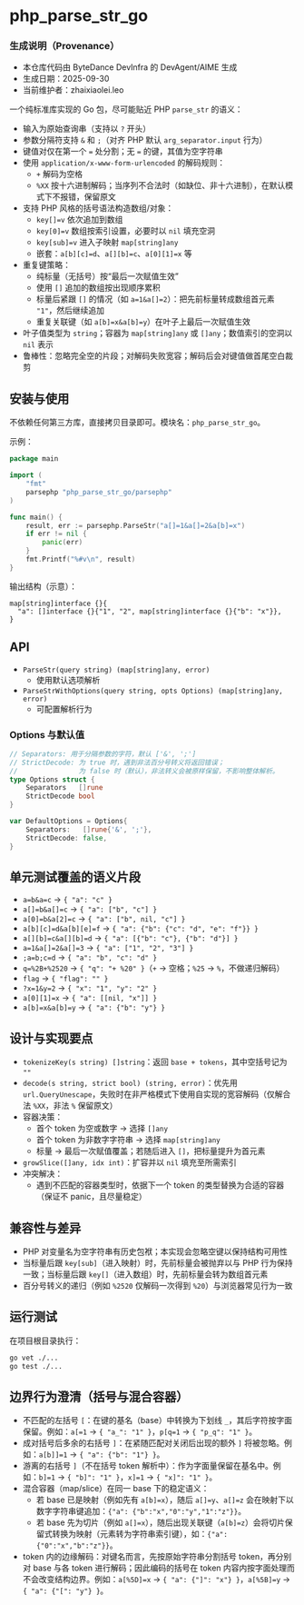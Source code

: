 # php_parse_str_go

### 生成说明（Provenance）
- 本仓库代码由 ByteDance DevInfra 的 DevAgent/AIME 生成
- 生成日期：2025-09-30
- 当前维护者：zhaixiaolei.leo

一个纯标准库实现的 Go 包，尽可能贴近 PHP `parse_str` 的语义：
- 输入为原始查询串（支持以 `?` 开头）
- 参数分隔符支持 `&` 和 `;`（对齐 PHP 默认 `arg_separator.input` 行为）
- 键值对仅在第一个 `=` 处分割；无 `=` 的键，其值为空字符串
- 使用 `application/x-www-form-urlencoded` 的解码规则：
  - `+` 解码为空格
  - `%XX` 按十六进制解码；当序列不合法时（如缺位、非十六进制），在默认模式下不报错，保留原文
- 支持 PHP 风格的括号语法构造数组/对象：
  - `key[]=v` 依次追加到数组
  - `key[0]=v` 数组按索引设置，必要时以 `nil` 填充空洞
  - `key[sub]=v` 进入子映射 `map[string]any`
  - 嵌套：`a[b][c]=d`、`a[][b]=c`、`a[0][1]=x` 等
- 重复键策略：
  - 纯标量（无括号）按“最后一次赋值生效”
  - 使用 `[]` 追加的数组按出现顺序累积
  - 标量后紧跟 `[]` 的情况（如 `a=1&a[]=2`）：把先前标量转成数组首元素 `"1"`，然后继续追加
  - 重复关联键（如 `a[b]=x&a[b]=y`）在叶子上最后一次赋值生效
- 叶子值类型为 `string`；容器为 `map[string]any` 或 `[]any`；数值索引的空洞以 `nil` 表示
- 鲁棒性：忽略完全空的片段；对解码失败宽容；解码后会对键值做首尾空白裁剪

## 安装与使用

不依赖任何第三方库，直接拷贝目录即可。模块名：`php_parse_str_go`。

示例：

```go
package main

import (
    "fmt"
    parsephp "php_parse_str_go/parsephp"
)

func main() {
    result, err := parsephp.ParseStr("a[]=1&a[]=2&a[b]=x")
    if err != nil {
        panic(err)
    }
    fmt.Printf("%#v\n", result)
}
```

输出结构（示意）：

```
map[string]interface {}{
  "a": []interface {}{"1", "2", map[string]interface {}{"b": "x"}},
}
```

## API

- `ParseStr(query string) (map[string]any, error)`
  - 使用默认选项解析
- `ParseStrWithOptions(query string, opts Options) (map[string]any, error)`
  - 可配置解析行为

### Options 与默认值

```go
// Separators: 用于分隔参数的字符，默认 ['&', ';']
// StrictDecode: 为 true 时，遇到非法百分号转义将返回错误；
//               为 false 时（默认），非法转义会被原样保留，不影响整体解析。
type Options struct {
    Separators   []rune
    StrictDecode bool
}

var DefaultOptions = Options{
    Separators:   []rune{'&', ';'},
    StrictDecode: false,
}
```

## 单元测试覆盖的语义片段

- `a=b&a=c` -> `{ "a": "c" }`
- `a[]=b&a[]=c` -> `{ "a": ["b", "c"] }`
- `a[0]=b&a[2]=c` -> `{ "a": ["b", nil, "c"] }`
- `a[b][c]=d&a[b][e]=f` -> `{ "a": {"b": {"c": "d", "e": "f"}} }`
- `a[][b]=c&a[][b]=d` -> `{ "a": [{"b": "c"}, {"b": "d"}] }`
- `a=1&a[]=2&a[]=3` -> `{ "a": ["1", "2", "3"] }`
- `;a=b;c=d` -> `{ "a": "b", "c": "d" }`
- `q=%2B+%2520` -> `{ "q": "+ %20" }`（`+` -> 空格；`%25` -> `%`，不做递归解码）
- `flag` -> `{ "flag": "" }`
- `?x=1&y=2` -> `{ "x": "1", "y": "2" }`
- `a[0][1]=x` -> `{ "a": [[nil, "x"]] }`
- `a[b]=x&a[b]=y` -> `{ "a": {"b": "y"} }`

## 设计与实现要点

- `tokenizeKey(s string) []string`：返回 `base + tokens`，其中空括号记为 `""`
- `decode(s string, strict bool) (string, error)`：优先用 `url.QueryUnescape`，失败时在非严格模式下使用自实现的宽容解码（仅解合法 `%XX`，非法 `%` 保留原文）
- 容器决策：
  - 首个 token 为空或数字 -> 选择 `[]any`
  - 首个 token 为非数字字符串 -> 选择 `map[string]any`
  - 标量 -> 最后一次赋值覆盖；若随后进入 `[]`，把标量提升为首元素
- `growSlice([]any, idx int)`：扩容并以 `nil` 填充至所需索引
- 冲突解决：
  - 遇到不匹配的容器类型时，依据下一个 token 的类型替换为合适的容器（保证不 panic，且尽量稳定）

## 兼容性与差异

- PHP 对变量名为空字符串有历史包袱；本实现会忽略空键以保持结构可用性
- 当标量后跟 `key[sub]`（进入映射）时，先前标量会被抛弃以与 PHP 行为保持一致；当标量后跟 `key[]`（进入数组）时，先前标量会转为数组首元素
- 百分号转义的递归（例如 `%2520` 仅解码一次得到 `%20`）与浏览器常见行为一致

## 运行测试

在项目根目录执行：

```bash
go vet ./...
go test ./...
```

## 边界行为澄清（括号与混合容器）

- 不匹配的左括号 `[`：在键的基名（base）中转换为下划线 `_`，其后字符按字面保留。例如：`a[=1` → `{ "a_": "1" }`，`p[q=1` → `{ "p_q": "1" }`。
- 成对括号后多余的右括号 `]`：在紧随匹配对关闭后出现的额外 `]` 将被忽略。例如：`a[b]]=1` → `{ "a": {"b": "1"} }`。
- 游离的右括号 `]`（不在括号 token 解析中）：作为字面量保留在基名中。例如：`b]=1` → `{ "b]": "1" }`，`x]=1` → `{ "x]": "1" }`。
- 混合容器（map/slice）在同一 base 下的稳定语义：
  - 若 base 已是映射（例如先有 `a[b]=x`），随后 `a[]=y`、`a[]=z` 会在映射下以数字字符串键追加：`{"a": {"b":"x","0":"y","1":"z"}}`。
  - 若 base 先为切片（例如 `a[]=x`），随后出现关联键（`a[b]=z`）会将切片保留式转换为映射（元素转为字符串索引键），如：`{"a": {"0":"x","b":"z"}}`。
- token 内的边缘解码：对键名而言，先按原始字符串分割括号 token，再分别对 base 与各 token 进行解码；因此编码的括号在 token 内容内按字面处理而不会改变结构边界。例如：`a[%5D]=x` → `{ "a": {"]": "x"} }`，`a[%5B]=y` → `{ "a": {"[": "y"} }`。
